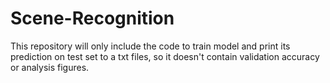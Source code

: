 # Scene-Recognition

This repository will only include the code to train model and print its prediction on test set to a txt files, so it doesn't contain validation accuracy or analysis figures.
